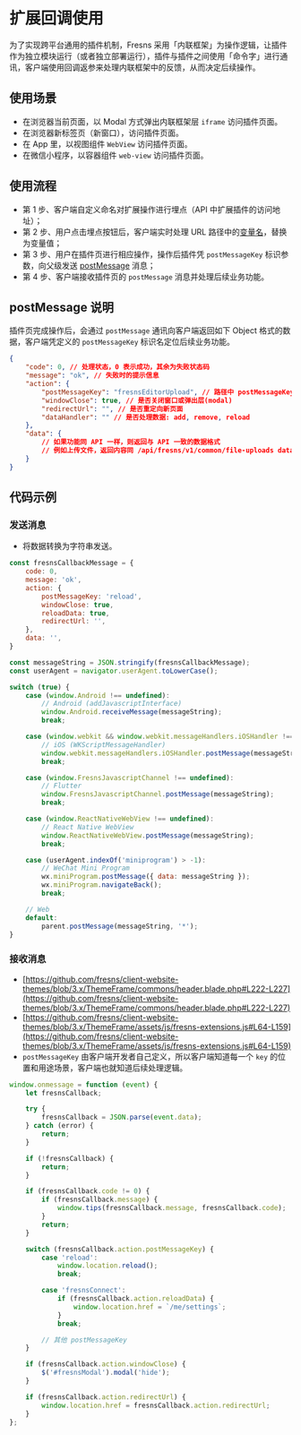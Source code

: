 # 扩展回调使用

为了实现跨平台通用的插件机制，Fresns 采用「内联框架」为操作逻辑，让插件作为独立模块运行（或者独立部署运行），插件与插件之间使用「命令字」进行通讯，客户端使用回调返参来处理内联框架中的反馈，从而决定后续操作。

## 使用场景

- 在浏览器当前页面，以 Modal 方式弹出内联框架层 `iframe` 访问插件页面。
- 在浏览器新标签页（新窗口），访问插件页面。
- 在 App 里，以视图组件 `WebView` 访问插件页面。
- 在微信小程序，以容器组件 `web-view` 访问插件页面。

## 使用流程

- 第 1 步、客户端自定义命名对扩展操作进行埋点（API 中扩展插件的访问地址）；
- 第 2 步、用户点击埋点按钮后，客户端实时处理 URL 路径中的[变量名](variables.md)，替换为变量值；
- 第 3 步、用户在插件页进行相应操作，操作后插件凭 `postMessageKey` 标识参数，向父级发送 [postMessage](https://developer.mozilla.org/zh-CN/docs/Web/API/Window/postMessage) 消息；
- 第 4 步、客户端接收插件页的 `postMessage` 消息并处理后续业务功能。

## postMessage 说明

插件页完成操作后，会通过 `postMessage` 通讯向客户端返回如下 Object 格式的数据，客户端凭定义的 `postMessageKey` 标识名定位后续业务功能。

```json
{
    "code": 0, // 处理状态，0 表示成功，其余为失败状态码
    "message": "ok", // 失败时的提示信息
    "action": {
        "postMessageKey": "fresnsEditorUpload", // 路径中 postMessageKey 变量值
        "windowClose": true, // 是否关闭窗口或弹出层(modal)
        "redirectUrl": "", // 是否重定向新页面
        "dataHandler": "" // 是否处理数据: add, remove, reload
    },
    "data": {
        // 如果功能同 API 一样，则返回与 API 一致的数据格式
        // 例如上传文件，返回内容同 /api/fresns/v1/common/file-uploads data 一致
    }
}
```

## 代码示例

### 发送消息

- 将数据转换为字符串发送。

```js
const fresnsCallbackMessage = {
    code: 0,
    message: 'ok',
    action: {
        postMessageKey: 'reload',
        windowClose: true,
        reloadData: true,
        redirectUrl: '',
    },
    data: '',
}

const messageString = JSON.stringify(fresnsCallbackMessage);
const userAgent = navigator.userAgent.toLowerCase();

switch (true) {
    case (window.Android !== undefined):
        // Android (addJavascriptInterface)
        window.Android.receiveMessage(messageString);
        break;

    case (window.webkit && window.webkit.messageHandlers.iOSHandler !== undefined):
        // iOS (WKScriptMessageHandler)
        window.webkit.messageHandlers.iOSHandler.postMessage(messageString);
        break;

    case (window.FresnsJavascriptChannel !== undefined):
        // Flutter
        window.FresnsJavascriptChannel.postMessage(messageString);
        break;

    case (window.ReactNativeWebView !== undefined):
        // React Native WebView
        window.ReactNativeWebView.postMessage(messageString);
        break;

    case (userAgent.indexOf('miniprogram') > -1):
        // WeChat Mini Program
        wx.miniProgram.postMessage({ data: messageString });
        wx.miniProgram.navigateBack();
        break;

    // Web
    default:
        parent.postMessage(messageString, '*');
}
```

### 接收消息

- [https://github.com/fresns/client-website-themes/blob/3.x/ThemeFrame/commons/header.blade.php#L222-L227](https://github.com/fresns/client-website-themes/blob/3.x/ThemeFrame/commons/header.blade.php#L222-L227)
- [https://github.com/fresns/client-website-themes/blob/3.x/ThemeFrame/assets/js/fresns-extensions.js#L64-L159](https://github.com/fresns/client-website-themes/blob/3.x/ThemeFrame/assets/js/fresns-extensions.js#L64-L159)
- `postMessageKey` 由客户端开发者自己定义，所以客户端知道每一个 `key` 的位置和用途场景，客户端也就知道后续处理逻辑。

```js
window.onmessage = function (event) {
    let fresnsCallback;

    try {
        fresnsCallback = JSON.parse(event.data);
    } catch (error) {
        return;
    }

    if (!fresnsCallback) {
        return;
    }

    if (fresnsCallback.code != 0) {
        if (fresnsCallback.message) {
            window.tips(fresnsCallback.message, fresnsCallback.code);
        }
        return;
    }

    switch (fresnsCallback.action.postMessageKey) {
        case 'reload':
            window.location.reload();
            break;

        case 'fresnsConnect':
            if (fresnsCallback.action.reloadData) {
                window.location.href = `/me/settings`;
            }
            break;

        // 其他 postMessageKey
    }

    if (fresnsCallback.action.windowClose) {
        $('#fresnsModal').modal('hide');
    }

    if (fresnsCallback.action.redirectUrl) {
        window.location.href = fresnsCallback.action.redirectUrl;
    }
};
```
